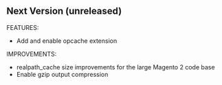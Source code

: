 ## Next Version (unreleased)

FEATURES:

- Add and enable opcache extension

IMPROVEMENTS:

- realpath_cache size improvements for the large Magento 2 code base
- Enable gzip output compression
